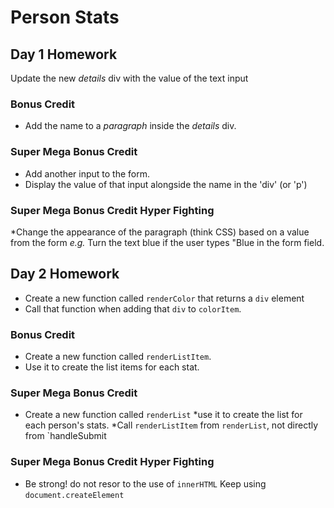 # Person Stats

## Day 1 Homework

Update the new _details_ div with the value of the text input

### Bonus Credit

* Add the name to a _paragraph_ inside the _details_ div.

### Super Mega Bonus Credit

* Add another input to the form.
* Display the value of that input alongside the name in the 'div' (or 'p')

### Super Mega Bonus Credit Hyper Fighting

*Change the appearance of the paragraph (think CSS) based on a value from the form _e.g._ Turn the text blue if the user types "Blue in the form field.

## Day 2 Homework

* Create a new function called `renderColor` that returns a `div` element
* Call that function when adding that `div` to `colorItem`.

### Bonus Credit
* Create a new function called `renderListItem`.
* Use it to create the list items for each stat.

### Super Mega Bonus Credit

* Create a new function called `renderList`
*use it to create the list for each person's stats.
*Call `renderListItem` from `renderList`, not directly from `handleSubmit

### Super Mega Bonus Credit Hyper Fighting

* Be strong! do not resor to the use of `innerHTML` Keep using `document.createElement`
